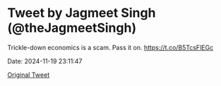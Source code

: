 # Tweet by Jagmeet Singh (@theJagmeetSingh)

Trickle-down economics is a scam.
Pass it on. https://t.co/B5TcsFlEGc

Date: 2024-11-19 23:11:47

[Original Tweet](https://x.com/theJagmeetSingh/status/1859011718346887343)

